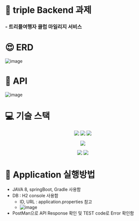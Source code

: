 # :gem: triple Backend 과제
### - 트리플여행자 클럽 마일리지 서비스


# :heart_eyes: ERD
![image](https://user-images.githubusercontent.com/101076530/175829385-089ce3a1-6368-43c9-a45f-4b96987cdc0a.png)


# :gem: API
![image](https://user-images.githubusercontent.com/101076530/175830067-e05166cf-24cc-40c4-a92a-4eaec1e3bbd5.png)


# :computer: 기술 스택 
<div align=center> 

<img src="https://img.shields.io/badge/Java-007396?style=flat&logo=Java&logoColor=white"/> <img src="https://img.shields.io/badge/Spring-6DB33F?style=flat&logo=Spring&logoColor=white"/> <img src="https://img.shields.io/badge/Spring Boot-6DB33F?style=flat&logo=Spring Boot&logoColor=white"/>
 
<img src="https://img.shields.io/badge/H2-console&logoColor=white"/> 

<img src="https://img.shields.io/badge/Git-F05032?style=flat&logo=Git&logoColor=white"/> <img src="https://img.shields.io/badge/GitHub-181717?style=flat&logo=GitHub&logoColor=white"/>
</div>


# :blossom: Application 실행방법
 - JAVA 8, springBoot, Gradle 사용함
 - DB : H2 console 사용함
   - ID, URL : application.properties 참고 
   - ![image](https://user-images.githubusercontent.com/101076530/175830238-827ae0d3-0b8b-4001-9a9c-ac0e55578c92.png)
 - PostMan으로 API Response 확인 및 TEST code로 Error 확인함
